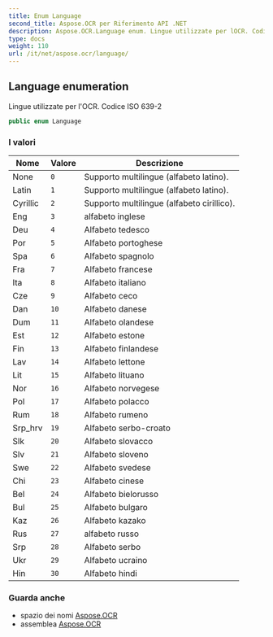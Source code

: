 ```yaml
---
title: Enum Language
second_title: Aspose.OCR per Riferimento API .NET
description: Aspose.OCR.Language enum. Lingue utilizzate per lOCR. Codice ISO 6392
type: docs
weight: 110
url: /it/net/aspose.ocr/language/
---
```

## Language enumeration

Lingue utilizzate per l'OCR. Codice ISO 639-2

```csharp
public enum Language
```

### I valori

| Nome | Valore | Descrizione |
| --- | --- | --- |
| None | `0` | Supporto multilingue (alfabeto latino). |
| Latin | `1` | Supporto multilingue (alfabeto latino). |
| Cyrillic | `2` | Supporto multilingue (alfabeto cirillico). |
| Eng | `3` | alfabeto inglese |
| Deu | `4` | Alfabeto tedesco |
| Por | `5` | Alfabeto portoghese |
| Spa | `6` | Alfabeto spagnolo |
| Fra | `7` | Alfabeto francese |
| Ita | `8` | Alfabeto italiano |
| Cze | `9` | Alfabeto ceco |
| Dan | `10` | Alfabeto danese |
| Dum | `11` | Alfabeto olandese |
| Est | `12` | Alfabeto estone |
| Fin | `13` | Alfabeto finlandese |
| Lav | `14` | Alfabeto lettone |
| Lit | `15` | Alfabeto lituano |
| Nor | `16` | Alfabeto norvegese |
| Pol | `17` | Alfabeto polacco |
| Rum | `18` | Alfabeto rumeno |
| Srp_hrv | `19` | Alfabeto serbo-croato |
| Slk | `20` | Alfabeto slovacco |
| Slv | `21` | Alfabeto sloveno |
| Swe | `22` | Alfabeto svedese |
| Chi | `23` | Alfabeto cinese |
| Bel | `24` | Alfabeto bielorusso |
| Bul | `25` | Alfabeto bulgaro |
| Kaz | `26` | Alfabeto kazako |
| Rus | `27` | alfabeto russo |
| Srp | `28` | Alfabeto serbo |
| Ukr | `29` | Alfabeto ucraino |
| Hin | `30` | Alfabeto hindi |

### Guarda anche

* spazio dei nomi [Aspose.OCR](../../aspose.ocr/)
* assemblea [Aspose.OCR](../../)


